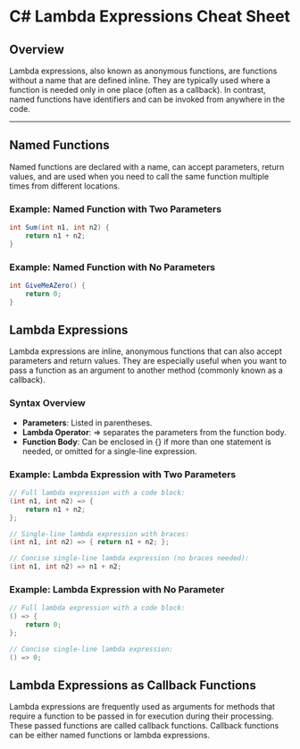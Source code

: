 # C# Lambda Expressions Cheat Sheet

## Overview

Lambda expressions, also known as anonymous functions, are functions without a name that are defined inline. They are typically used where a function is needed only in one place (often as a callback). In contrast, named functions have identifiers and can be invoked from anywhere in the code.

---

## Named Functions

Named functions are declared with a name, can accept parameters, return values, and are used when you need to call the same function multiple times from different locations.

### Example: Named Function with Two Parameters

```csharp
int Sum(int n1, int n2) {
    return n1 + n2;
}
```
### Example: Named Function with No Parameters
```csharp
int GiveMeAZero() {
    return 0;
}
```

## Lambda Expressions

Lambda expressions are inline, anonymous functions that can also accept parameters and return values. They are especially useful when you want to pass a function as an argument to another method (commonly known as a callback).

### Syntax Overview

- **Parameters**: Listed in parentheses.
- **Lambda Operator**: => separates the parameters from the function body.
- **Function Body**: Can be enclosed in {} if more than one statement is needed, or omitted for a single-line expression.

### Example: Lambda Expression with Two Parameters
```csharp
// Full lambda expression with a code block:
(int n1, int n2) => {
    return n1 + n2;
};

// Single-line lambda expression with braces:
(int n1, int n2) => { return n1 + n2; };

// Concise single-line lambda expression (no braces needed):
(int n1, int n2) => n1 + n2;
```

### Example: Lambda Expression with No Parameter
```csharp
// Full lambda expression with a code block:
() => {
    return 0;
};

// Concise single-line lambda expression:
() => 0;
```

## Lambda Expressions as Callback Functions

Lambda expressions are frequently used as arguments for methods that require a function to be passed in for execution during their processing. These passed functions are called callback functions. Callback functions can be either named functions or lambda expressions.